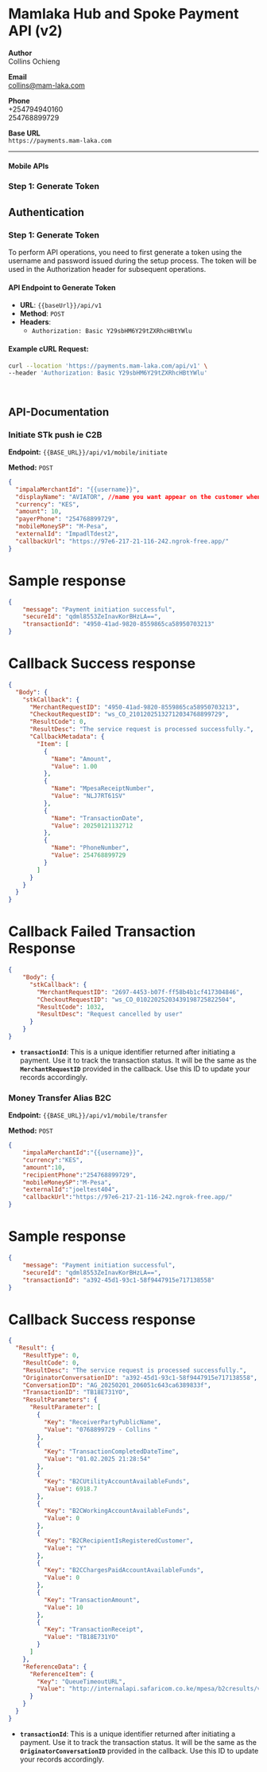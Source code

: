 # Mamlaka Hub and Spoke Payment API (v2)

**Author**  
Collins Ochieng  

**Email**  
collins@mam-laka.com  

**Phone**  
+254794940160  
254768899729  

**Base URL**  
`https://payments.mam-laka.com`

---
#### Mobile APIs

### Step 1: Generate Token

## Authentication

### Step 1: Generate Token
To perform API operations, you need to first generate a token using the username and password issued during the setup process. The token will be used in the Authorization header for subsequent operations.

#### API Endpoint to Generate Token
- **URL**: `{{baseUrl}}/api/v1`
- **Method**: `POST`
- **Headers**: 
  - `Authorization: Basic Y29sbHM6Y29tZXRhcHBtYWlu`

#### Example cURL Request:
```bash
curl --location 'https://payments.mam-laka.com/api/v1' \
--header 'Authorization: Basic Y29sbHM6Y29tZXRhcHBtYWlu'




```
## API-Documentation

### Initiate STk push ie C2B

**Endpoint:** `{{BASE_URL}}/api/v1/mobile/initiate`

**Method:** `POST`

```json
{
  "impalaMerchantId": "{{username}}",
  "displayName": "AVIATOR", //name you want appear on the customer when making the payment 
  "currency": "KES",
  "amount": 10,
  "payerPhone": "254768899729", 
  "mobileMoneySP": "M-Pesa",
  "externalId": "ImpadlTdest2",
  "callbackUrl": "https://97e6-217-21-116-242.ngrok-free.app/" 
}


```
# Sample response 

```json
{
    "message": "Payment initiation successful",
    "secureId": "qdml8553ZeInavKorBHzLA==",
    "transactionId": "4950-41ad-9820-8559865ca58950703213"
}

```
# Callback Success  response 

```json
{
  "Body": {
    "stkCallback": {
      "MerchantRequestID": "4950-41ad-9820-8559865ca58950703213",
      "CheckoutRequestID": "ws_CO_21012025132712034768899729",
      "ResultCode": 0,
      "ResultDesc": "The service request is processed successfully.",
      "CallbackMetadata": {
        "Item": [
          {
            "Name": "Amount",
            "Value": 1.00
          },
          {
            "Name": "MpesaReceiptNumber",
            "Value": "NLJ7RT61SV"
          },
          {
            "Name": "TransactionDate",
            "Value": 20250121132712
          },
          {
            "Name": "PhoneNumber",
            "Value": 254768899729
          }
        ]
      }
    }
  }
}

```
# Callback Failed Transaction   Response 

```json
{
    "Body": {
      "stkCallback": {
        "MerchantRequestID": "2697-4453-b07f-ff58b4b1cf417304846",
        "CheckoutRequestID": "ws_CO_01022025203439198725822504",
        "ResultCode": 1032,
        "ResultDesc": "Request cancelled by user"
      }
    }
}
```

- **`transactionId`**: This is a unique identifier returned after initiating a payment. Use it to track the transaction status. It will be the same as the **`MerchantRequestID`** provided in the callback. Use this ID to update your records accordingly.


### Money Transfer Alias B2C

**Endpoint:** `{{BASE_URL}}/api/v1/mobile/transfer`

**Method:** `POST`

```json
{
    "impalaMerchantId":"{{username}}",
    "currency":"KES",
    "amount":10,
    "recipientPhone":"254768899729", 
    "mobileMoneySP":"M-Pesa",
    "externalId":"joeltest404",
    "callbackUrl":"https://97e6-217-21-116-242.ngrok-free.app/"
}

```
# Sample response 

```json
{
    "message": "Payment initiation successful",
    "secureId": "qdml8553ZeInavKorBHzLA==",
    "transactionId": "a392-45d1-93c1-58f9447915e717138558"
}

```
# Callback Success  response 

```json
{
  "Result": {
    "ResultType": 0,
    "ResultCode": 0,
    "ResultDesc": "The service request is processed successfully.",
    "OriginatorConversationID": "a392-45d1-93c1-58f9447915e717138558",
    "ConversationID": "AG_20250201_206051c643ca6389833f",
    "TransactionID": "TB18E731YO",
    "ResultParameters": {
      "ResultParameter": [
        {
          "Key": "ReceiverPartyPublicName",
          "Value": "0768899729 - Collins "
        },
        {
          "Key": "TransactionCompletedDateTime",
          "Value": "01.02.2025 21:28:54"
        },
        {
          "Key": "B2CUtilityAccountAvailableFunds",
          "Value": 6918.7
        },
        {
          "Key": "B2CWorkingAccountAvailableFunds",
          "Value": 0
        },
        {
          "Key": "B2CRecipientIsRegisteredCustomer",
          "Value": "Y"
        },
        {
          "Key": "B2CChargesPaidAccountAvailableFunds",
          "Value": 0
        },
        {
          "Key": "TransactionAmount",
          "Value": 10
        },
        {
          "Key": "TransactionReceipt",
          "Value": "TB18E731YO"
        }
      ]
    },
    "ReferenceData": {
      "ReferenceItem": {
        "Key": "QueueTimeoutURL",
        "Value": "http://internalapi.safaricom.co.ke/mpesa/b2cresults/v1/submit"
      }
    }
  }
}

```

- **`transactionId`**: This is a unique identifier returned after initiating a payment. Use it to track the transaction status. It will be the same as the **`OriginatorConversationID`** provided in the callback. Use this ID to update your records accordingly.





